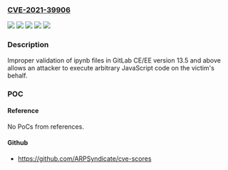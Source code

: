 ### [CVE-2021-39906](https://cve.mitre.org/cgi-bin/cvename.cgi?name=CVE-2021-39906)
![](https://img.shields.io/static/v1?label=Product&message=GitLab&color=blue)
![](https://img.shields.io/static/v1?label=Version&message=%3E%3D13.5%2C%20%3C14.2.6%20&color=brightgreen)
![](https://img.shields.io/static/v1?label=Version&message=%3E%3D14.3%2C%20%3C14.3.4%20&color=brightgreen)
![](https://img.shields.io/static/v1?label=Version&message=%3E%3D14.4%2C%20%3C14.4.1%20&color=brightgreen)
![](https://img.shields.io/static/v1?label=Vulnerability&message=Improper%20neutralization%20of%20input%20during%20web%20page%20generation%20('cross-site%20scripting')%20in%20GitLab&color=brightgreen)

### Description

Improper validation of ipynb files in GitLab CE/EE version 13.5 and above allows an attacker to execute arbitrary JavaScript code on the victim's behalf.

### POC

#### Reference
No PoCs from references.

#### Github
- https://github.com/ARPSyndicate/cve-scores

